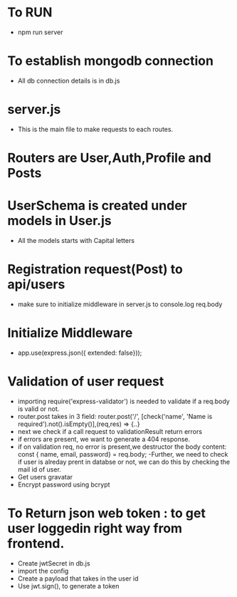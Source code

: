# To RUN
- npm run server

# To establish mongodb connection
- All db connection details is in db.js

# server.js
- This is the main file to make requests to each routes.

# Routers are User,Auth,Profile and Posts

# UserSchema is created under models in User.js
- All the models starts with Capital letters

# Registration request(Post) to api/users
- make sure to initialize middleware in server.js to console.log req.body

# Initialize Middleware
- app.use(express.json({ extended: false}));

# Validation of user request
- importing require('express-validator') is needed to validate if a req.body is valid or not.
- router.post takes in 3 field: router.post('/', [check('name', 'Name is required').not().isEmpty()],(req,res) => {..}
- next we check if a call request to validationResult return errors
- if errors are present, we want to generate a 404 response.
- if on validation req, no error is present,we destructor the body content:  
    const { name, email, password} = req.body;
-Further, we need to check if user is alreday prent in databse or not, we can do this by checking the mail id of user.
- Get users gravatar
- Encrypt password using bcrypt

# To Return json web token : to get user loggedin right way from frontend.
- Create jwtSecret in db.js
- import the config
- Create a payload that takes in the user id
- Use jwt.sign(), to generate a token